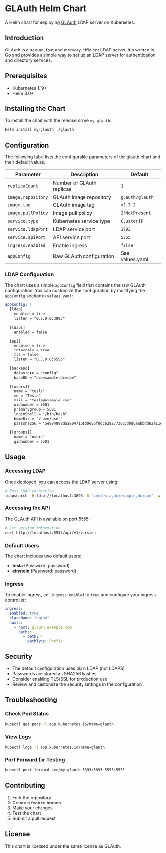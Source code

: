 # GLAuth Helm Chart

A Helm chart for deploying [GLAuth](https://github.com/glauth/glauth) LDAP server on Kubernetes.

## Introduction

GLAuth is a secure, fast and memory-efficient LDAP server. It's written in Go and provides a simple way to set up an LDAP server for authentication and directory services.

## Prerequisites

- Kubernetes 1.19+
- Helm 3.0+

## Installing the Chart

To install the chart with the release name `my-glauth`:

```bash
helm install my-glauth ./glauth
```

## Configuration

The following table lists the configurable parameters of the glauth chart and their default values.

| Parameter | Description | Default |
|-----------|-------------|---------|
| `replicaCount` | Number of GLAuth replicas | `1` |
| `image.repository` | GLAuth image repository | `glauth/glauth` |
| `image.tag` | GLAuth image tag | `v2.3.2` |
| `image.pullPolicy` | Image pull policy | `IfNotPresent` |
| `service.type` | Kubernetes service type | `ClusterIP` |
| `service.ldapPort` | LDAP service port | `3893` |
| `service.apiPort` | API service port | `5555` |
| `ingress.enabled` | Enable ingress | `false` |
| `appConfig` | Raw GLAuth configuration | See values.yaml |

### LDAP Configuration

The chart uses a simple `appConfig` field that contains the raw GLAuth configuration. You can customize the configuration by modifying the `appConfig` section in `values.yaml`:

```yaml
appConfig: |
  [ldap]
    enabled = true
    listen = "0.0.0.0:3893"

  [ldaps]
    enabled = false

  [api]
    enabled = true
    internals = true
    tls = false
    listen = "0.0.0.0:5555"

  [backend]
    datastore = "config"
    baseDN = "dc=example,dc=com"

  [[users]]
    name = "tesla"
    sn = "Tesla"
    mail = "tesla@example.com"
    uidnumber = 5001
    primarygroup = 5501
    loginShell = "/bin/bash"
    homeDir = "/home/user"
    passsha256 = "5e884898da28047151d0e56f8dc6292773603d0d6aabbdd62a11ef721d1542d8"

  [[groups]]
    name = "users"
    gidnumber = 5501
```

## Usage

### Accessing LDAP

Once deployed, you can access the LDAP server using:

```bash
# Test LDAP connection
ldapsearch -H ldap://localhost:3893 -D "cn=tesla,dc=example,dc=com" -w password -b "dc=example,dc=com" "(objectClass=*)"
```

### Accessing the API

The GLAuth API is available on port 5555:

```bash
# Get version information
curl http://localhost:5555/api/v1/version
```

### Default Users

The chart includes two default users:
- **tesla** (Password: password)
- **einstein** (Password: password)

### Ingress

To enable ingress, set `ingress.enabled` to `true` and configure your ingress controller:

```yaml
ingress:
  enabled: true
  className: "nginx"
  hosts:
    - host: glauth.example.com
      paths:
        - path: /
          pathType: Prefix
```

## Security

- The default configuration uses plain LDAP (not LDAPS)
- Passwords are stored as SHA256 hashes
- Consider enabling TLS/SSL for production use
- Review and customize the security settings in the configuration

## Troubleshooting

### Check Pod Status

```bash
kubectl get pods -l app.kubernetes.io/name=glauth
```

### View Logs

```bash
kubectl logs -l app.kubernetes.io/name=glauth
```

### Port Forward for Testing

```bash
kubectl port-forward svc/my-glauth 3893:3893 5555:5555
```

## Contributing

1. Fork the repository
2. Create a feature branch
3. Make your changes
4. Test the chart
5. Submit a pull request

## License

This chart is licensed under the same license as GLAuth. 